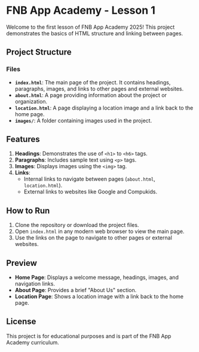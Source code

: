 # FNB App Academy - Lesson 1

Welcome to the first lesson of FNB App Academy 2025! This project demonstrates the basics of HTML structure and linking between pages.

## Project Structure
### Files

- **`index.html`**: The main page of the project. It contains headings, paragraphs, images, and links to other pages and external websites.
- **`about.html`**: A page providing information about the project or organization.
- **`location.html`**: A page displaying a location image and a link back to the home page.
- **`images/`**: A folder containing images used in the project.

## Features

1. **Headings**: Demonstrates the use of `<h1>` to `<h6>` tags.
2. **Paragraphs**: Includes sample text using `<p>` tags.
3. **Images**: Displays images using the `<img>` tag.
4. **Links**:
   - Internal links to navigate between pages (`about.html`, `location.html`).
   - External links to websites like Google and Compukids.

## How to Run

1. Clone the repository or download the project files.
2. Open `index.html` in any modern web browser to view the main page.
3. Use the links on the page to navigate to other pages or external websites.

## Preview

- **Home Page**: Displays a welcome message, headings, images, and navigation links.
- **About Page**: Provides a brief "About Us" section.
- **Location Page**: Shows a location image with a link back to the home page.

## License

This project is for educational purposes and is part of the FNB App Academy curriculum.